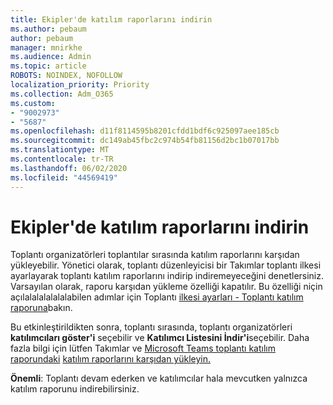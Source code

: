 ```yaml
---
title: Ekipler'de katılım raporlarını indirin
ms.author: pebaum
author: pebaum
manager: mnirkhe
ms.audience: Admin
ms.topic: article
ROBOTS: NOINDEX, NOFOLLOW
localization_priority: Priority
ms.collection: Adm_O365
ms.custom:
- "9002973"
- "5687"
ms.openlocfilehash: d11f8114595b8201cfdd1bdf6c925097aee185cb
ms.sourcegitcommit: dc149ab45fbc2c974b54fb81156d2bc1b07017bb
ms.translationtype: MT
ms.contentlocale: tr-TR
ms.lasthandoff: 06/02/2020
ms.locfileid: "44569419"
---
```

# <a name="download-attendance-reports-in-teams"></a>Ekipler'de katılım raporlarını indirin

Toplantı organizatörleri toplantılar sırasında katılım raporlarını karşıdan yükleyebilir. Yönetici olarak, toplantı düzenleyicisi bir Takımlar toplantı ilkesi ayarlayarak toplantı katılım raporlarını indirip indiremeyeceğini denetlersiniz. Varsayılan olarak, raporu karşıdan yükleme özelliği kapatılır. Bu özelliği niçin açılalalalalalalabilen adımlar için Toplantı [ilkesi ayarları - Toplantı katılım raporuna](https://docs.microsoft.com/microsoftteams/meeting-policies-in-teams#meeting-policy-settings---meeting-attendance-report)bakın.

Bu etkinleştirildikten sonra, toplantı sırasında, toplantı organizatörleri **katılımcıları göster'i** seçebilir ve **Katılımcı Listesini İndir'i**seçebilir. Daha fazla bilgi için lütfen Takımlar ve [Microsoft Teams toplantı katılım raporundaki](https://docs.microsoft.com/microsoftteams/teams-analytics-and-reports/meeting-attendance-report) [katılım raporlarını karşıdan yükleyin.](https://support.office.com/article/download-attendance-reports-in-teams-ae7cf170-530c-47d3-84c1-3aedac74d310)

**Önemli**: Toplantı devam ederken ve katılımcılar hala mevcutken yalnızca katılım raporunu indirebilirsiniz.